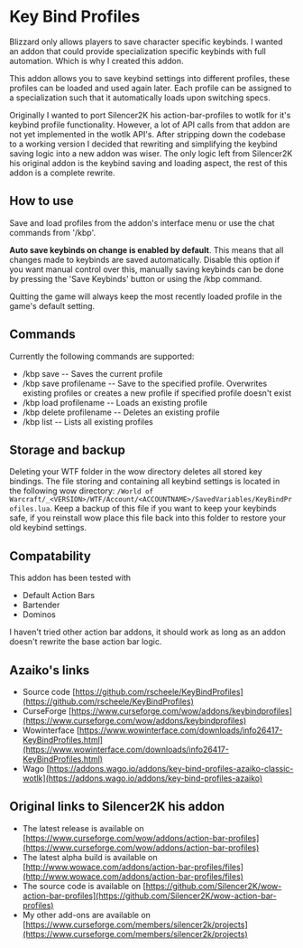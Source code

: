 Key Bind Profiles
===================

Blizzard only allows players to save character specific keybinds. I wanted an addon that could provide specialization specific keybinds with full automation. Which is why I created this addon.

This addon allows you to save keybind settings into different profiles, these profiles can be loaded and used again later. Each profile can be assigned to a specialization such that it automatically loads upon switching specs.

Originally I wanted to port Silencer2K his action-bar-profiles to wotlk for it's keybind profile functionality. However, a lot of API calls from that addon are not yet implemented in the wotlk API's. After stripping down the codebase to a working version I decided that rewriting and simplifying the keybind saving logic into a new addon was wiser. The only logic left from Silencer2K his original addon is the keybind saving and loading aspect, the rest of this addon is a complete rewrite.

How to use
-----

Save and load profiles from the addon's interface menu or use the chat commands from '/kbp'.

**Auto save keybinds on change is enabled by default**. This means that all changes made to keybinds are saved automatically. Disable this option if you want manual control over this, manually saving keybinds can be done by pressing the 'Save Keybinds' button or using the /kbp command.

Quitting the game will always keep the most recently loaded profile in the game's default setting.

Commands 
-----
Currently the following commands are supported:
* /kbp save -- Saves the current profile
* /kbp save profilename  -- Save to the specified profile. Overwrites existing profiles or creates a new profile if specified profile doesn't exist
* /kbp load profilename  -- Loads an existing profile
* /kbp delete profilename  -- Deletes an existing profile
* /kbp list -- Lists all existing profiles

Storage and backup
-----
Deleting your WTF folder in the wow directory deletes all stored key bindings. The file storing and containing all keybind settings is located in the following wow directory: `/World of Warcraft/_<VERSION>/WTF/Account/<ACCOUNTNAME>/SavedVariables/KeyBindProfiles.lua`. Keep a backup of this file if you want to keep your keybinds safe, if you reinstall wow place this file back into this folder to restore your old keybind settings.

Compatability
-----

This addon has been tested with
* Default Action Bars
* Bartender
* Dominos

I haven't tried other action bar addons, it should work as long as an addon doesn't rewrite the base action bar logic.

Azaiko's links
-----

* Source code [https://github.com/rscheele/KeyBindProfiles](https://github.com/rscheele/KeyBindProfiles)
* CurseForge [https://www.curseforge.com/wow/addons/keybindprofiles](https://www.curseforge.com/wow/addons/keybindprofiles)
* Wowinterface [https://www.wowinterface.com/downloads/info26417-KeyBindProfiles.html](https://www.wowinterface.com/downloads/info26417-KeyBindProfiles.html)
* Wago [https://addons.wago.io/addons/key-bind-profiles-azaiko-classic-wotlk](https://addons.wago.io/addons/key-bind-profiles-azaiko)

Original links to Silencer2K his addon
-----

* The latest release is available on [https://www.curseforge.com/wow/addons/action-bar-profiles](https://www.curseforge.com/wow/addons/action-bar-profiles)
* The latest alpha build is available on [http://www.wowace.com/addons/action-bar-profiles/files](http://www.wowace.com/addons/action-bar-profiles/files)
* The source code is available on [https://github.com/Silencer2K/wow-action-bar-profiles](https://github.com/Silencer2K/wow-action-bar-profiles)
* My other add-ons are available on [https://www.curseforge.com/members/silencer2k/projects](https://www.curseforge.com/members/silencer2k/projects)
